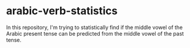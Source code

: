 # arabic-verb-statistics

In this repository, I'm trying to statistically find if the middle vowel of the Arabic present tense can be predicted from the middle vowel of the past tense.
